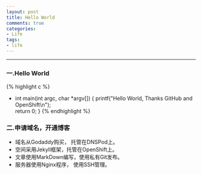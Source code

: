 ```yaml
---
layout: post
title: Hello World
comments: true
categories:
- Life
tags:
- life
---
```

---


### 一.Hello World

{% highlight c %}
- int main(int argc, char *argv[])
{
    printf("Hello World, Thanks GitHub and OpenShift\n");   
    return 0;
}
{% endhighlight %}


### 二.申请域名，开通博客
+ 域名从Godaddy购买， 托管在DNSPod上。
+ 空间采用Jekyll框架，托管在OpenShift上。
+ 文章使用MarkDown编写，使用私有Git发布。
+ 服务器使用Nginx程序， 使用SSH管理。


